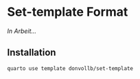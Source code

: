 # Set-template Format

*In Arbeit...*

## Installation

```bash
quarto use template donvollb/set-template
```

